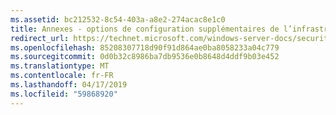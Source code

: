 ```yaml
---
ms.assetid: bc212532-8c54-403a-a8e2-274acac8e1c0
title: Annexes - options de configuration supplémentaires de l’infrastructure service Guardian
redirect_url: https://technet.microsoft.com/windows-server-docs/security/guarded-fabric-shielded-vm/guarded-fabric-and-shielded-vms-top-node
ms.openlocfilehash: 85208307718d90f91d864ae0ba8058233a04c779
ms.sourcegitcommit: 0d0b32c8986ba7db9536e0b8648d4ddf9b03e452
ms.translationtype: MT
ms.contentlocale: fr-FR
ms.lasthandoff: 04/17/2019
ms.locfileid: "59868920"
---
```

